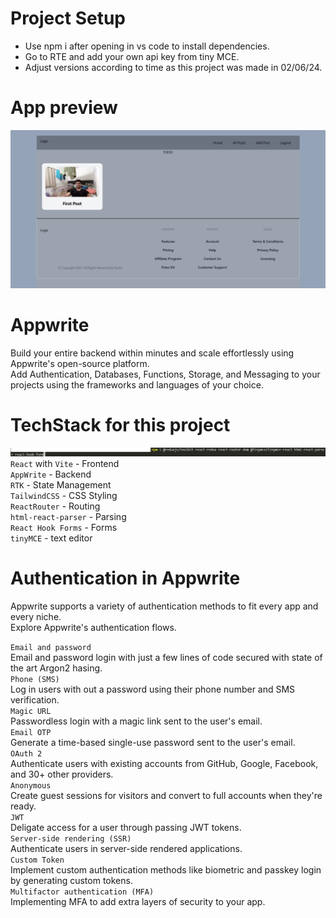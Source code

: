# Project Setup
* Use npm i after opening in vs code to install dependencies.
* Go to RTE and add your own api key from tiny MCE.
* Adjust versions according to time as this project was made in 02/06/24.
# App preview
![AppPreview](preview%20of%20app.png)
# Appwrite
Build your entire backend within minutes and scale effortlessly using Appwrite's open-source platform.<br/>
Add Authentication, Databases, Functions, Storage, and Messaging to your projects using the frameworks and languages of your choice.<br/>
# TechStack for this project
![Dependencies installed](Screenshot%202024-05-31%20164044.png)
`React` with `Vite` - Frontend <br/>
`AppWrite` - Backend <br/>
`RTK` - State Management <br/>
`TailwindCSS` - CSS Styling <br/>
`ReactRouter` - Routing <br/>
`html-react-parser` - Parsing <br/>
`React Hook Forms` - Forms <br/>
`tinyMCE` - text editor<br/>
# Authentication in Appwrite
Appwrite supports a variety of authentication methods to fit every app and every niche.<br/> Explore Appwrite's authentication flows.<br/>

`Email and password`<br/>
Email and password login with just a few lines of code secured with state of the art Argon2 hasing.<br/>
`Phone (SMS)`<br/>
Log in users with out a password using their phone number and SMS verification.<br/>
`Magic URL`<br/>
Passwordless login with a magic link sent to the user's email.<br/>
`Email OTP`<br/>
Generate a time-based single-use password sent to the user's email.<br/>
`OAuth 2`<br/>
Authenticate users with existing accounts from GitHub, Google, Facebook, and 30+ other providers.<br/>
`Anonymous`<br/>
Create guest sessions for visitors and convert to full accounts when they're ready.<br/>
`JWT`<br/>
Deligate access for a user through passing JWT tokens.<br/>
`Server-side rendering (SSR)`<br/>
Authenticate users in server-side rendered applications.<br/>
`Custom Token`<br/>
Implement custom authentication methods like biometric and passkey login by generating custom tokens.<br/>
`Multifactor authentication (MFA)`<br/>
Implementing MFA to add extra layers of security to your app.<br/>